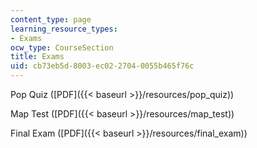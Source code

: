 ```yaml
---
content_type: page
learning_resource_types:
- Exams
ocw_type: CourseSection
title: Exams
uid: cb73eb5d-8003-ec02-2704-0055b465f76c
---
```


Pop Quiz ([PDF]({{< baseurl >}}/resources/pop_quiz))

Map Test ([PDF]({{< baseurl >}}/resources/map_test))

Final Exam ([PDF]({{< baseurl >}}/resources/final_exam))